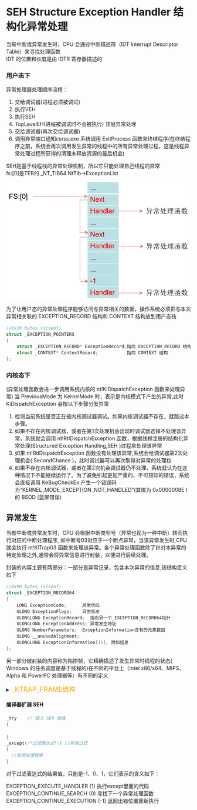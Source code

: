 # SEH Structure Exception Handler 结构化异常处理

当有中断或异常发生时，CPU 会通过中断描述符（IDT Interrupt Descriptor Table）来寻找处理函数</br>
IDT 的位置和长度是由 IDTR 寄存器描述的</br>

### 用户态下
异常处理器处理顺序流程：
1. 交给调试器(进程必须被调试)
2. 执行VEH
3. 执行SEH
4. TopLevelEH(进程被调试时不会被执行) 顶层异常处理
5. 交给调试器(再次交给调试器)
6. 调用异常端口通知csrss.exe 系统调用 ExitProcess 函数来终结程序(在终结程序之前，系统会再次调用发生异常的线程中的所有异常处理过程，这是线程异常处理过程所获得的清理未释放资源的最后机会)

SEH是基于线程栈的异常处理机制，所以它只能处理自己线程的异常</br>
fs:[0]是TEB的 _NT_TIB64 NtTib->ExceptionList


![alt text](ImageFile\SEH_Stack.png)

为了让用户态的异常处理程序能够访问与异常相关的数据，操作系统必须把与本次异常相关联的 EXCEPTION_RECORD 结构和 CONTEXT 结构放到用户态栈

```c++
//0x10 bytes (sizeof)
struct _EXCEPTION_POINTERS
{
    struct _EXCEPTION_RECORD* ExceptionRecord;指向 EXCEPTION_RECORD 结构    //0x0
    struct _CONTEXT* ContextRecord;           指向 CONTEXT 结构             //0x8
}; 

```

### 内核态下
(异常处理函数会进一步调用系统内核的 nt!KiDispatchException 函数来处理异常)
当 PreviousMode 为 KernelMode 时，表示是内核模式下产生的异常,此时 KiDispatchException 会按以下步骤分发异常
1. 检测当前系统是否正在被内核调试器调试。如果内核调试器不存在，就跳过本步骤。
2. 如果不存在内核调试器，或者在第1次处理机会出现时调试器选择不处理该异常，系统就会调用 nt!RtIDispatchException 函数，根据线程注册的结构化异常处理(Structured Exception Handling,SEH )过程来处理该异常
3. 如果 nt!RtIDispatchException 函数没有处理该异常,系统会给调试器第2次处理机会( SecondChance )，此时调试器可以再次取得对异常的处理权
4. 如果不存在内核调试器，或者在第2次机会调试器仍不处理，系统就认为在这种情况下不能继续运行了。为了避免引起更加严重的、不可预知的错误，系统会直接调用 KeBugCheckEx 产生一个错误码为“KERNEL_MODE_EXCEPTION_NOT_HANDLED”(其值为 0x0000008E )的 BSOD (蓝屏错误)

## 异常发生
当有中断或异常发生时，CPU 会根据中断类型号（异常也视为一种中断）转而执行对应的中断处理程序,
如中断号03对应于一个断点异常，当该异常发生时,CPU就会执行 nt!KiTrap03 函数来处理该异常。各个异常处理函数除了针对本异常的特定处理之外,通常会将异常信息进行封装，以便进行后续处理。

封装的内容主要有两部分：一部分是异常记录，包含本次异常的信息,该结构定义如下
~~~c++
//0x98 bytes (sizeof)
struct _EXCEPTION_RECORD64
{
    LONG ExceptionCode;      异常代码                                        //0x0
    ULONG ExceptionFlags;    异常标志                                        //0x4
    ULONGLONG ExceptionRecord;  指向另一个_EXCEPTION_RECORD64指针            //0x8
    ULONGLONG ExceptionAddress; 异常发生地址                                 //0x10
    ULONG NumberParameters;  ExceptionInformation含有的元素数目              //0x18
    ULONG __unusedAlignment;                                                //0x1c
    ULONGLONG ExceptionInformation[15]; 附加信息                            //0x20
}; 
~~~

另一部分被封装的内容称为陷阱帧，它精确描述了发生异常时线程的状态( Windows 的任务调度是基于线程的)在不同的平台上（Intel x86/x64、MIPS、Alpha 和 PowerPC 处理器等）有不同的定义
<details> 
<summary><font size="4" color="orange">_KTRAP_FRAME结构</font></summary> 
<pre><code class="language-cpp">

~~~c++
//0x190 bytes (sizeof)
struct _KTRAP_FRAME
{
    ULONGLONG P1Home;                                                       //0x0
    ULONGLONG P2Home;                                                       //0x8
    ULONGLONG P3Home;                                                       //0x10
    ULONGLONG P4Home;                                                       //0x18
    ULONGLONG P5;                                                           //0x20
    union
    {
        CHAR PreviousMode;                                                  //0x28
        UCHAR InterruptRetpolineState;                                      //0x28
    };
    UCHAR PreviousIrql;                                                     //0x29
    union
    {
        UCHAR FaultIndicator;                                               //0x2a
        UCHAR NmiMsrIbrs;                                                   //0x2a
    };
    UCHAR ExceptionActive;                                                  //0x2b
    ULONG MxCsr;                                                            //0x2c
    ULONGLONG Rax;                                                          //0x30
    ULONGLONG Rcx;                                                          //0x38
    ULONGLONG Rdx;                                                          //0x40
    ULONGLONG R8;                                                           //0x48
    ULONGLONG R9;                                                           //0x50
    ULONGLONG R10;                                                          //0x58
    ULONGLONG R11;                                                          //0x60
    union
    {
        ULONGLONG GsBase;                                                   //0x68
        ULONGLONG GsSwap;                                                   //0x68
    };
    struct _M128A Xmm0;                                                     //0x70
    struct _M128A Xmm1;                                                     //0x80
    struct _M128A Xmm2;                                                     //0x90
    struct _M128A Xmm3;                                                     //0xa0
    struct _M128A Xmm4;                                                     //0xb0
    struct _M128A Xmm5;                                                     //0xc0
    union
    {
        ULONGLONG FaultAddress;                                             //0xd0
        ULONGLONG ContextRecord;                                            //0xd0
    };
    ULONGLONG Dr0;                                                          //0xd8
    ULONGLONG Dr1;                                                          //0xe0
    ULONGLONG Dr2;                                                          //0xe8
    ULONGLONG Dr3;                                                          //0xf0
    ULONGLONG Dr6;                                                          //0xf8
    ULONGLONG Dr7;                                                          //0x100
    ULONGLONG DebugControl;                                                 //0x108
    ULONGLONG LastBranchToRip;                                              //0x110
    ULONGLONG LastBranchFromRip;                                            //0x118
    ULONGLONG LastExceptionToRip;                                           //0x120
    ULONGLONG LastExceptionFromRip;                                         //0x128
    USHORT SegDs;                                                           //0x130
    USHORT SegEs;                                                           //0x132
    USHORT SegFs;                                                           //0x134
    USHORT SegGs;                                                           //0x136
    ULONGLONG TrapFrame;                                                    //0x138
    ULONGLONG Rbx;                                                          //0x140
    ULONGLONG Rdi;                                                          //0x148
    ULONGLONG Rsi;                                                          //0x150
    ULONGLONG Rbp;                                                          //0x158
    union
    {
        ULONGLONG ErrorCode;                                                //0x160
        ULONGLONG ExceptionFrame;                                           //0x160
    };
    ULONGLONG Rip;                                                          //0x168
    USHORT SegCs;                                                           //0x170
    UCHAR Fill0;                                                            //0x172
    UCHAR Logging;                                                          //0x173
    USHORT Fill1[2];                                                        //0x174
    ULONG EFlags;                                                           //0x178
    ULONG Fill2;                                                            //0x17c
    ULONGLONG Rsp;                                                          //0x180
    USHORT SegSs;                                                           //0x188
    USHORT Fill3;                                                           //0x18a
    ULONG Fill4;                                                            //0x18c
}; 
~~~
</code>
</pre> </details>


#### 编译器扩展 SEH

```c++
_try    // 挂入 SEH 链表
{
       
}
_except(/*过滤表达式*/) //异常过滤
{
  //异常处理程序
}  
```

对于过滤表达式的结果值，只能是-1、0、1，它们表示的含义如下：

EXCEPTION_EXECUTE_HANDLER (1) 执行except里面的代码
EXCEPTION_CONTINUE_SEARCH (0) 寻找下一个异常处理函数
EXCEPTION_CONTINUE_EXECUTION (-1) 返回出错位置重新执行